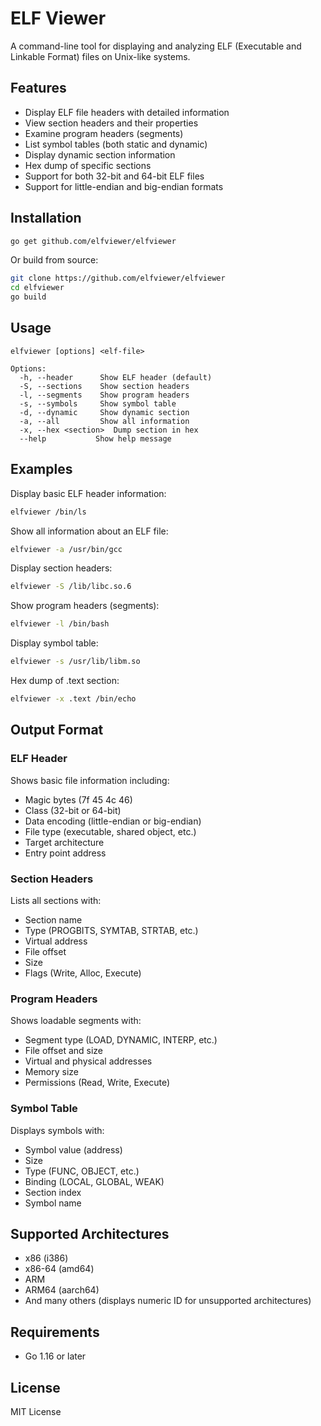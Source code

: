 # ELF Viewer

A command-line tool for displaying and analyzing ELF (Executable and Linkable Format) files on Unix-like systems.

## Features

- Display ELF file headers with detailed information
- View section headers and their properties
- Examine program headers (segments)
- List symbol tables (both static and dynamic)
- Display dynamic section information
- Hex dump of specific sections
- Support for both 32-bit and 64-bit ELF files
- Support for little-endian and big-endian formats

## Installation

```bash
go get github.com/elfviewer/elfviewer
```

Or build from source:

```bash
git clone https://github.com/elfviewer/elfviewer
cd elfviewer
go build
```

## Usage

```
elfviewer [options] <elf-file>

Options:
  -h, --header      Show ELF header (default)
  -S, --sections    Show section headers
  -l, --segments    Show program headers
  -s, --symbols     Show symbol table
  -d, --dynamic     Show dynamic section
  -a, --all         Show all information
  -x, --hex <section>  Dump section in hex
  --help           Show help message
```

## Examples

Display basic ELF header information:
```bash
elfviewer /bin/ls
```

Show all information about an ELF file:
```bash
elfviewer -a /usr/bin/gcc
```

Display section headers:
```bash
elfviewer -S /lib/libc.so.6
```

Show program headers (segments):
```bash
elfviewer -l /bin/bash
```

Display symbol table:
```bash
elfviewer -s /usr/lib/libm.so
```

Hex dump of .text section:
```bash
elfviewer -x .text /bin/echo
```

## Output Format

### ELF Header
Shows basic file information including:
- Magic bytes (7f 45 4c 46)
- Class (32-bit or 64-bit)
- Data encoding (little-endian or big-endian)
- File type (executable, shared object, etc.)
- Target architecture
- Entry point address

### Section Headers
Lists all sections with:
- Section name
- Type (PROGBITS, SYMTAB, STRTAB, etc.)
- Virtual address
- File offset
- Size
- Flags (Write, Alloc, Execute)

### Program Headers
Shows loadable segments with:
- Segment type (LOAD, DYNAMIC, INTERP, etc.)
- File offset and size
- Virtual and physical addresses
- Memory size
- Permissions (Read, Write, Execute)

### Symbol Table
Displays symbols with:
- Symbol value (address)
- Size
- Type (FUNC, OBJECT, etc.)
- Binding (LOCAL, GLOBAL, WEAK)
- Section index
- Symbol name

## Supported Architectures

- x86 (i386)
- x86-64 (amd64)
- ARM
- ARM64 (aarch64)
- And many others (displays numeric ID for unsupported architectures)

## Requirements

- Go 1.16 or later

## License

MIT License